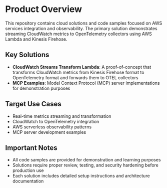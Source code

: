 # Product Overview

This repository contains cloud solutions and code samples focused on AWS services integration and observability. The primary solution demonstrates streaming CloudWatch metrics to OpenTelemetry collectors using AWS Lambda and Kinesis Firehose.

## Key Solutions

- **CloudWatch Streams Transform Lambda**: A proof-of-concept that transforms CloudWatch metrics from Kinesis Firehose format to OpenTelemetry format and forwards them to OTEL collectors
- **MCP Examples**: Model Context Protocol (MCP) server implementations for demonstration purposes

## Target Use Cases

- Real-time metrics streaming and transformation
- CloudWatch to OpenTelemetry integration
- AWS serverless observability patterns
- MCP server development examples

## Important Notes

- All code samples are provided for demonstration and learning purposes
- Solutions require proper review, testing, and security hardening before production use
- Each solution includes detailed setup instructions and architecture documentation